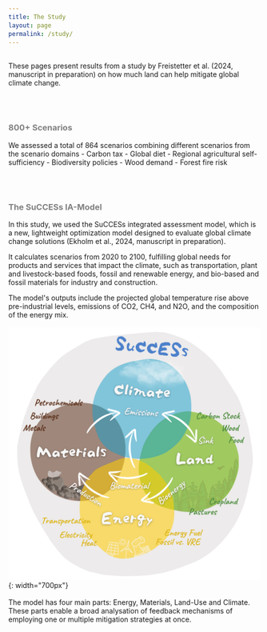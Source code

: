 ```yaml
---
title: The Study
layout: page
permalink: /study/
---
```


<br>
These pages present results from a study by Freistetter et al. (2024, manuscript in preparation) on how much land can help mitigate global climate change.

<br><br>
<h3 style="color: #808080;">800+ Scenarios</h3>
 We assessed a total of 864 scenarios combining different scenarios from the scenario domains 
- Carbon tax
- Global diet
- Regional agricultural self-sufficiency
- Biodiversity policies
- Wood demand
- Forest fire risk

<br><br>
<h3 style="color: #808080;">The SuCCESs IA-Model</h3>

In this study, we used the SuCCESs integrated assessment model, which is a new, lightweight optimization model designed to evaluate global climate change solutions (Ekholm et al., 2024, manuscript in preparation). 

It calculates scenarios from 2020 to 2100, fulfilling global needs for products and services that impact the climate, such as transportation, plant and livestock-based foods, fossil and renewable energy, and bio-based and fossil materials for industry and construction. 

The model's outputs include the projected global temperature rise above pre-industrial levels, emissions of CO2, CH4, and N2O, and the composition of the energy mix.
<br><br>
![Success Schematic](images/success_schematic_cute.png){: width="700px"}
<br><br>
The model has four main parts: Energy, Materials, Land-Use and Climate. These parts enable a broad analysation of feedback mechanisms of employing one or multiple mitigation strategies at once.
<br>



